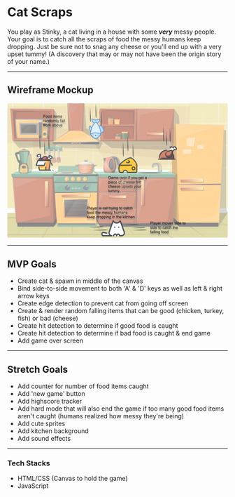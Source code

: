# Cat Scraps
You play as Stinky, a cat living in a house with some __*very*__ messy people. Your goal is to catch all the scraps of food the messy humans keep dropping. Just be sure not to snag any cheese or you'll end up with a very upset tummy! (A discovery that may or may not have been the origin story of your name.)

---
## Wireframe Mockup
![Wireframe](./images/Unit-1-project-wireframe.png)

---
## MVP Goals
- Create cat & spawn in middle of the canvas
- Bind side-to-side movement to both 'A' & 'D' keys as well as left & right arrow keys
- Create edge detection to prevent cat from going off screen
- Create & render random falling items that can be good (chicken, turkey, fish) or bad (cheese)
- Create hit detection to determine if good food is caught
- Create hit detection to determine if bad food is caught & end game
- Add game over screen

***
## Stretch Goals
- Add counter for number of food items caught
- Add 'new game' button
- Add highscore  tracker
- Add hard mode that will also end the game if too many good food items aren't caught (humans realized how messy they're being)
- Add cute sprites
- Add kitchen background
- Add sound effects

---
### Tech Stacks
- HTML/CSS (Canvas to hold the game)
- JavaScript

<!-- ---
### Potential Roadblocks
-  -->
